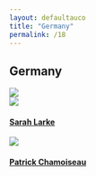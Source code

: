 ```yaml
---
layout: defaultauco
title: "Germany"
permalink: /18
---
```

<div class="container-0">
    <div class="container-title">
        <span class="country"><h2>Germany</h2></span>
        <div class="photo-co">
          <img src="https://www.worldatlas.com/r/w960-q80/upload/e8/a1/2c/de-01.jpg" >
    </div>
</div>
<!-- partial:index.partial.html -->
<div class="container">
  <div class="timeline clearfix">
  <div class="vertical-line">
  <div id="post-1" class="vesti-col timeline-post">
   <div class="vesti-content-wrapper">
     <div class="photo">
       <img src="https://img.fantasticfiction.com/images/11/57668_2.jpg">
       <div class="vesti-date-wrapper">
         <div class="vesti-date">
         </div>
       </div>
     </div>
     <div class="vesti-desc">
       <a class="desc-a" href="#">
         <h4><a href="/acesaire">Sarah Larke</a></h4>
       </a>
     </div>
   </div>

   <div id="post-3" class="vesti-col timeline-post">
      <div class="vesti-content-wrapper">
        <div class="photo">
          <img src="https://repeatingislands.files.wordpress.com/2017/03/patrick-chamoiseau-pagespeed-ic_-kk28ubhn8.jpg">
          <div class="vesti-date-wrapper">
            <div class="vesti-date">
            </div>
          </div>
        </div>
        <div class="vesti-desc">
          <a class="desc-a" href="#">
            <h4><a href="/pchamoiseau">Patrick Chamoiseau</a></h4>
          </a>
        </div>
      </div>
    </div>
<!-- partial -->
